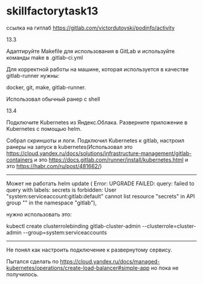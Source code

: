 # skillfactorytask13

ссылка на гитлаб https://gitlab.com/victordutovski/podinfo/activity

13.3 

Адаптируйте Makefile для использования в GitLab и используйте команды make в .gitlab-ci.yml

Для корректной работы на машине, которая используется в качестве gitlab-runner нужны:

docker, git, make, gitlab-runner.

Использовал обычный ранер с shell

13.4

Подключите Kubernetes из Яндекс.Облака. Разверните приложение в Kubernetes с помощью helm.

Собрал скриншоты и логи.
Подключил Kubernetes к gitlab, настроил ранеры на запуск в kubernetes(Использовал это https://cloud.yandex.ru/docs/solutions/infrastructure-management/gitlab-containers и это https://docs.gitlab.com/runner/install/kubernetes.html и это https://habr.com/ru/post/481662/)

***********************************************************
Может не работать helm update ( Error: UPGRADE FAILED: query: failed to query with labels: secrets is forbidden: User "system:serviceaccount:gitlab:default" cannot list resource "secrets" in API group "" in the namespace "gitlab"), 

нужно использовать это:

kubectl create clusterrolebinding gitlab-cluster-admin --clusterrole=cluster-admin --group=system:serviceaccounts
************************************************************

Не понял как настроить подключение к развернутому сервису.

Пытался сделать по https://cloud.yandex.ru/docs/managed-kubernetes/operations/create-load-balancer#simple-app но пока не получилось.
